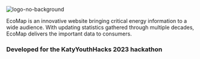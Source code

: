 ![logo-no-background](https://github.com/Tabadia/EcoMap/assets/77317793/a8e304ca-62c5-42bc-a371-e7032574b4f0)

EcoMap is an innovative website bringing critical energy information to a wide audience. With updating statistics gathered through multiple decades, EcoMap delivers the important data to consumers. 

### Developed for the KatyYouthHacks 2023 hackathon
